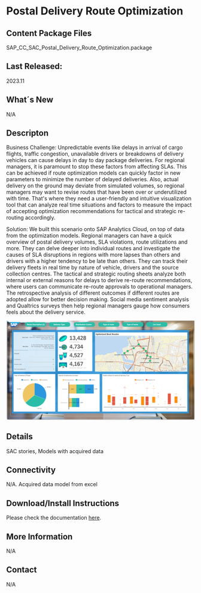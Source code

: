 # Postal Delivery Route Optimization

## Content Package Files
SAP_CC_SAC_Postal_Delivery_Route_Optimization.package

## Last Released:
2023.11

## What´s New
N/A

## Descripton
Business Challenge:
Unpredictable events like delays in arrival of cargo flights, traffic congestion, unavailable drivers or breakdowns of delivery vehicles can cause delays in day to day package deliveries. For regional managers, it is paramount to stop these factors from affecting SLAs. This can be achieved if route optimization models can quickly factor in new parameters to minimize the number of delayed deliveries. Also, actual delivery on the ground may deviate from simulated volumes, so regional managers may want to revise routes that have been over or underutilized with time. That's where they need a user-friendly and intuitive visualization tool that can analyze real time situations and factors to measure the impact of accepting optimization recommendations for tactical and strategic re-routing accordingly.

Solution:
We built this scenario onto SAP Analytics Cloud, on top of data from the optimization models. Regional managers can have a quick overview of postal delivery volumes, SLA violations, route utilizations and more. They can delve deeper into individual routes and investigate the causes of SLA disruptions in regions with more lapses than others and drivers with a higher tendency to be late than others. They can track their delivery fleets in real time by nature of vehicle, drivers and the source collection centres. The tactical and strategic routing sheets analyze both internal or external reasons for delays to derive re-route recommendations, where users can communicate re-route approvals to operational managers. The retrospective analysis of different outcomes if different routes are adopted allow for better decision making. Social media sentiment analysis and Qualtrics surveys then help regional managers gauge how consumers feels about the delivery service.

![Postal Delivery Route Optimization](Postal_Route_Screenshot.png)

## Details
SAC stories, Models with acquired data

## Connectivity
N/A. Acquired data model from excel

## Download/Install Instructions
Please check the documentation [here](https://help.sap.com/docs/SAP_ANALYTICS_CLOUD/42093f14b43c485fbe3adbbe81eff6c8/ef516563b3fe4c69b6f718f17ed94cdf.html).

## More Information
N/A

## Contact
N/A